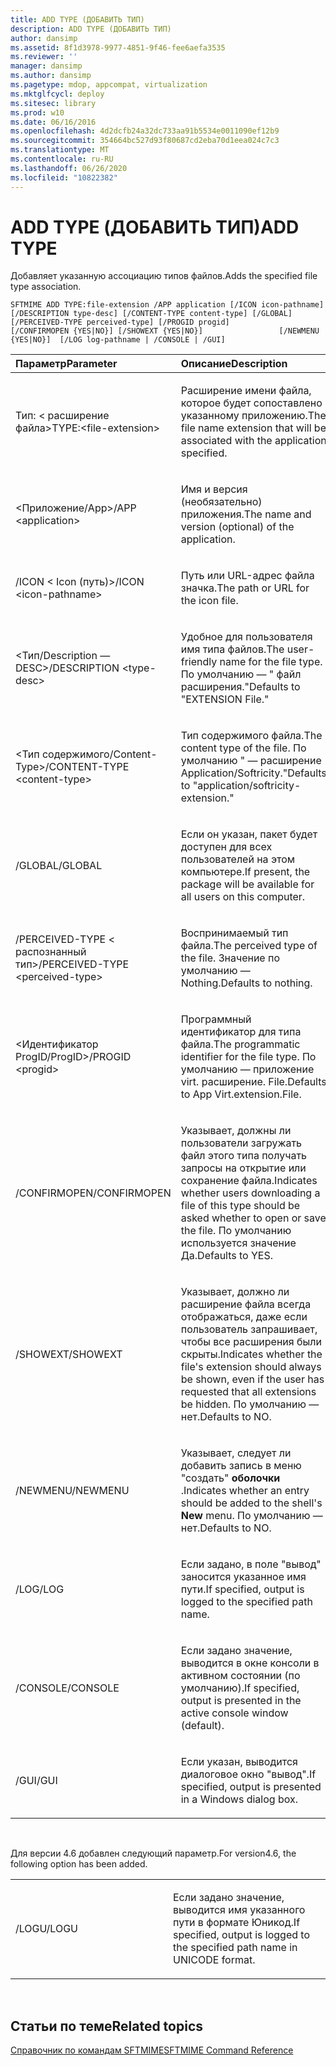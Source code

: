 ```yaml
---
title: ADD TYPE (ДОБАВИТЬ ТИП)
description: ADD TYPE (ДОБАВИТЬ ТИП)
author: dansimp
ms.assetid: 8f1d3978-9977-4851-9f46-fee6aefa3535
ms.reviewer: ''
manager: dansimp
ms.author: dansimp
ms.pagetype: mdop, appcompat, virtualization
ms.mktglfcycl: deploy
ms.sitesec: library
ms.prod: w10
ms.date: 06/16/2016
ms.openlocfilehash: 4d2dcfb24a32dc733aa91b5534e0011090ef12b9
ms.sourcegitcommit: 354664bc527d93f80687cd2eba70d1eea024c7c3
ms.translationtype: MT
ms.contentlocale: ru-RU
ms.lasthandoff: 06/26/2020
ms.locfileid: "10822382"
---
```

# <span data-ttu-id="44c16-103">ADD TYPE (ДОБАВИТЬ ТИП)</span><span class="sxs-lookup"><span data-stu-id="44c16-103">ADD TYPE</span></span>


<span data-ttu-id="44c16-104">Добавляет указанную ассоциацию типов файлов.</span><span class="sxs-lookup"><span data-stu-id="44c16-104">Adds the specified file type association.</span></span>

`SFTMIME ADD TYPE:file-extension /APP application [/ICON icon-pathname]                 [/DESCRIPTION type-desc] [/CONTENT-TYPE content-type] [/GLOBAL]                 [/PERCEIVED-TYPE perceived-type] [/PROGID progid]                 [/CONFIRMOPEN {YES|NO}] [/SHOWEXT {YES|NO}]                 [/NEWMENU {YES|NO}]  [/LOG log-pathname | /CONSOLE | /GUI]`

<table>
<colgroup>
<col width="50%" />
<col width="50%" />
</colgroup>
<thead>
<tr class="header">
<th align="left"><span data-ttu-id="44c16-105">Параметр</span><span class="sxs-lookup"><span data-stu-id="44c16-105">Parameter</span></span></th>
<th align="left"><span data-ttu-id="44c16-106">Описание</span><span class="sxs-lookup"><span data-stu-id="44c16-106">Description</span></span></th>
</tr>
</thead>
<tbody>
<tr class="odd">
<td align="left"><p><span data-ttu-id="44c16-107">Тип: &lt; расширение файла&gt;</span><span class="sxs-lookup"><span data-stu-id="44c16-107">TYPE:&lt;file-extension&gt;</span></span></p></td>
<td align="left"><p><span data-ttu-id="44c16-108">Расширение имени файла, которое будет сопоставлено указанному приложению.</span><span class="sxs-lookup"><span data-stu-id="44c16-108">The file name extension that will be associated with the application specified.</span></span></p></td>
</tr>
<tr class="even">
<td align="left"><p><span data-ttu-id="44c16-109">&lt;Приложение/App&gt;</span><span class="sxs-lookup"><span data-stu-id="44c16-109">/APP &lt;application&gt;</span></span></p></td>
<td align="left"><p><span data-ttu-id="44c16-110">Имя и версия (необязательно) приложения.</span><span class="sxs-lookup"><span data-stu-id="44c16-110">The name and version (optional) of the application.</span></span></p></td>
</tr>
<tr class="odd">
<td align="left"><p><span data-ttu-id="44c16-111">/ICON &lt; Icon (путь)&gt;</span><span class="sxs-lookup"><span data-stu-id="44c16-111">/ICON &lt;icon-pathname&gt;</span></span></p></td>
<td align="left"><p><span data-ttu-id="44c16-112">Путь или URL-адрес файла значка.</span><span class="sxs-lookup"><span data-stu-id="44c16-112">The path or URL for the icon file.</span></span></p></td>
</tr>
<tr class="even">
<td align="left"><p><span data-ttu-id="44c16-113">&lt;Тип/Description — DESC&gt;</span><span class="sxs-lookup"><span data-stu-id="44c16-113">/DESCRIPTION &lt;type-desc&gt;</span></span></p></td>
<td align="left"><p><span data-ttu-id="44c16-114">Удобное для пользователя имя типа файлов.</span><span class="sxs-lookup"><span data-stu-id="44c16-114">The user-friendly name for the file type.</span></span> <span data-ttu-id="44c16-115">По умолчанию — &quot; файл расширения.&quot;</span><span class="sxs-lookup"><span data-stu-id="44c16-115">Defaults to &quot;EXTENSION File.&quot;</span></span></p></td>
</tr>
<tr class="odd">
<td align="left"><p><span data-ttu-id="44c16-116">&lt;Тип содержимого/Content-Type&gt;</span><span class="sxs-lookup"><span data-stu-id="44c16-116">/CONTENT-TYPE &lt;content-type&gt;</span></span></p></td>
<td align="left"><p><span data-ttu-id="44c16-117">Тип содержимого файла.</span><span class="sxs-lookup"><span data-stu-id="44c16-117">The content type of the file.</span></span> <span data-ttu-id="44c16-118">По умолчанию &quot; — расширение Application/Softricity.&quot;</span><span class="sxs-lookup"><span data-stu-id="44c16-118">Defaults to &quot;application/softricity-extension.&quot;</span></span></p></td>
</tr>
<tr class="even">
<td align="left"><p><span data-ttu-id="44c16-119">/GLOBAL</span><span class="sxs-lookup"><span data-stu-id="44c16-119">/GLOBAL</span></span></p></td>
<td align="left"><p><span data-ttu-id="44c16-120">Если он указан, пакет будет доступен для всех пользователей на этом компьютере.</span><span class="sxs-lookup"><span data-stu-id="44c16-120">If present, the package will be available for all users on this computer.</span></span></p></td>
</tr>
<tr class="odd">
<td align="left"><p><span data-ttu-id="44c16-121">/PERCEIVED-TYPE &lt; распознанный тип&gt;</span><span class="sxs-lookup"><span data-stu-id="44c16-121">/PERCEIVED-TYPE &lt;perceived-type&gt;</span></span></p></td>
<td align="left"><p><span data-ttu-id="44c16-122">Воспринимаемый тип файла.</span><span class="sxs-lookup"><span data-stu-id="44c16-122">The perceived type of the file.</span></span> <span data-ttu-id="44c16-123">Значение по умолчанию — Nothing.</span><span class="sxs-lookup"><span data-stu-id="44c16-123">Defaults to nothing.</span></span></p></td>
</tr>
<tr class="even">
<td align="left"><p><span data-ttu-id="44c16-124">&lt;Идентификатор ProgID/ProgID&gt;</span><span class="sxs-lookup"><span data-stu-id="44c16-124">/PROGID &lt;progid&gt;</span></span></p></td>
<td align="left"><p><span data-ttu-id="44c16-125">Программный идентификатор для типа файла.</span><span class="sxs-lookup"><span data-stu-id="44c16-125">The programmatic identifier for the file type.</span></span> <span data-ttu-id="44c16-126">По умолчанию — приложение virt. расширение. File.</span><span class="sxs-lookup"><span data-stu-id="44c16-126">Defaults to App Virt.extension.File.</span></span></p></td>
</tr>
<tr class="odd">
<td align="left"><p><span data-ttu-id="44c16-127">/CONFIRMOPEN</span><span class="sxs-lookup"><span data-stu-id="44c16-127">/CONFIRMOPEN</span></span></p></td>
<td align="left"><p><span data-ttu-id="44c16-128">Указывает, должны ли пользователи загружать файл этого типа получать запросы на открытие или сохранение файла.</span><span class="sxs-lookup"><span data-stu-id="44c16-128">Indicates whether users downloading a file of this type should be asked whether to open or save the file.</span></span> <span data-ttu-id="44c16-129">По умолчанию используется значение Да.</span><span class="sxs-lookup"><span data-stu-id="44c16-129">Defaults to YES.</span></span></p></td>
</tr>
<tr class="even">
<td align="left"><p><span data-ttu-id="44c16-130">/SHOWEXT</span><span class="sxs-lookup"><span data-stu-id="44c16-130">/SHOWEXT</span></span></p></td>
<td align="left"><p><span data-ttu-id="44c16-131">Указывает, должно ли расширение файла всегда отображаться, даже если пользователь запрашивает, чтобы все расширения были скрыты.</span><span class="sxs-lookup"><span data-stu-id="44c16-131">Indicates whether the file's extension should always be shown, even if the user has requested that all extensions be hidden.</span></span> <span data-ttu-id="44c16-132">По умолчанию — нет.</span><span class="sxs-lookup"><span data-stu-id="44c16-132">Defaults to NO.</span></span></p></td>
</tr>
<tr class="odd">
<td align="left"><p><span data-ttu-id="44c16-133">/NEWMENU</span><span class="sxs-lookup"><span data-stu-id="44c16-133">/NEWMENU</span></span></p></td>
<td align="left"><p><span data-ttu-id="44c16-134">Указывает, следует ли добавить запись в меню "создать" <strong> оболочки </strong> .</span><span class="sxs-lookup"><span data-stu-id="44c16-134">Indicates whether an entry should be added to the shell's <strong>New</strong> menu.</span></span> <span data-ttu-id="44c16-135">По умолчанию — нет.</span><span class="sxs-lookup"><span data-stu-id="44c16-135">Defaults to NO.</span></span></p></td>
</tr>
<tr class="even">
<td align="left"><p><span data-ttu-id="44c16-136">/LOG</span><span class="sxs-lookup"><span data-stu-id="44c16-136">/LOG</span></span></p></td>
<td align="left"><p><span data-ttu-id="44c16-137">Если задано, в поле "вывод" заносится указанное имя пути.</span><span class="sxs-lookup"><span data-stu-id="44c16-137">If specified, output is logged to the specified path name.</span></span></p></td>
</tr>
<tr class="odd">
<td align="left"><p><span data-ttu-id="44c16-138">/CONSOLE</span><span class="sxs-lookup"><span data-stu-id="44c16-138">/CONSOLE</span></span></p></td>
<td align="left"><p><span data-ttu-id="44c16-139">Если задано значение, выводится в окне консоли в активном состоянии (по умолчанию).</span><span class="sxs-lookup"><span data-stu-id="44c16-139">If specified, output is presented in the active console window (default).</span></span></p></td>
</tr>
<tr class="even">
<td align="left"><p><span data-ttu-id="44c16-140">/GUI</span><span class="sxs-lookup"><span data-stu-id="44c16-140">/GUI</span></span></p></td>
<td align="left"><p><span data-ttu-id="44c16-141">Если указан, выводится диалоговое окно "вывод".</span><span class="sxs-lookup"><span data-stu-id="44c16-141">If specified, output is presented in a Windows dialog box.</span></span></p></td>
</tr>
</tbody>
</table>

 

<span data-ttu-id="44c16-142">Для версии 4.6 добавлен следующий параметр.</span><span class="sxs-lookup"><span data-stu-id="44c16-142">For version4.6, the following option has been added.</span></span>

<table>
<colgroup>
<col width="50%" />
<col width="50%" />
</colgroup>
<tbody>
<tr class="odd">
<td align="left"><p><span data-ttu-id="44c16-143">/LOGU</span><span class="sxs-lookup"><span data-stu-id="44c16-143">/LOGU</span></span></p></td>
<td align="left"><p><span data-ttu-id="44c16-144">Если задано значение, выводится имя указанного пути в формате Юникод.</span><span class="sxs-lookup"><span data-stu-id="44c16-144">If specified, output is logged to the specified path name in UNICODE format.</span></span></p></td>
</tr>
</tbody>
</table>

 

## <span data-ttu-id="44c16-145">Статьи по теме</span><span class="sxs-lookup"><span data-stu-id="44c16-145">Related topics</span></span>


[<span data-ttu-id="44c16-146">Справочник по командам SFTMIME</span><span class="sxs-lookup"><span data-stu-id="44c16-146">SFTMIME Command Reference</span></span>](sftmime--command-reference.md)

 

 






